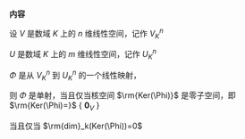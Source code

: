 **内容**  
  
设 $V$ 是数域 $K$ 上的 $n$ 维线性空间，记作 $V_K^n$  
  
$U$ 是数域 $K$ 上的 $m$ 维线性空间，记作 $U_K^n$  
  
$\Phi$ 是从 $V_K^n$ 到 $U_K^n$ 的一个线性映射，  
  
则 $\Phi$ 是单射，当且仅当核空间 $\rm{Ker(\Phi)}$ 是零子空间，即 $\rm{Ker(\Phi)=}$ { $\mathbf0_V$ }  
  
当且仅当 $\rm{dim}_k(Ker(\Phi))=0$  
